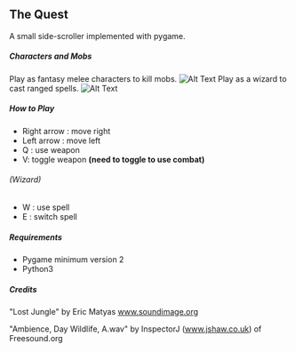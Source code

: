 ## The Quest
A small side-scroller implemented with pygame.

##### Characters and Mobs
Play as fantasy melee characters to kill mobs.
![Alt Text](https://github.com/gjanderso/the-quest/blob/master/gifs/knight.gif)
Play as a wizard to cast ranged spells.
![Alt Text](https://github.com/gjanderso/the-quest/blob/master/gifs/wizard_ice.gif)


##### How to Play
- Right arrow : move right
- Left arrow : move left
- Q : use weapon
- V: toggle weapon **(need to toggle to use combat)**
###### (Wizard)
- W : use spell
- E : switch spell

##### Requirements
- Pygame minimum version 2
- Python3

##### Credits
"Lost Jungle"
by Eric Matyas
www.soundimage.org

"Ambience, Day Wildlife, A.wav"
by InspectorJ
(www.jshaw.co.uk) of Freesound.org
